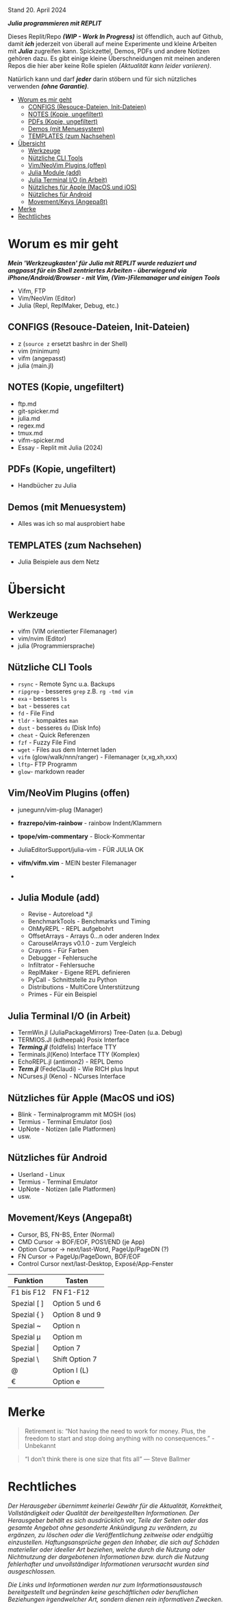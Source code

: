 Stand 20. April 2024 
<!--- (3x'-' für PANDOC) 
sssss
-->



***Julia programmieren mit REPLIT***

Dieses Replit/Repo ***(WIP - Work In Progress)*** ist öffendlich, auch auf Github, damit ***ich*** jederzeit von überall auf meine
Experimente und kleine Arbeiten mit ***Julia*** zugreifen kann. Spickzettel, Demos, PDFs und andere Notizen gehören dazu. Es gibt einige kleine Überschneidungen mit meinen anderen Repos die hier aber keine Rolle spielen *(Aktualität kann leider variieren)*.

Natürlich kann und darf ***jeder*** darin stöbern und für sich nützliches verwenden ***(ohne Garantie)***. 

- [Worum es mir geht](#worum-es-mir-geht)
  - [CONFIGS (Resouce-Dateien, Init-Dateien)](#configs-resouce-dateien-init-dateien)
  - [NOTES (Kopie, ungefiltert)](#notes-kopie-ungefiltert)
  - [PDFs (Kopie, ungefiltert)](#pdfs-kopie-ungefiltert)
  - [Demos (mit Menuesystem)](#demos-mit-menuesystem)
  - [TEMPLATES (zum Nachsehen)](#templates-zum-nachsehen)
- [Übersicht](#Übersicht)
  - [Werkzeuge](#werkzeuge)
  - [Nützliche CLI Tools](#nützliche-cli-tools)
  - [Vim/NeoVim Plugins (offen)](#vimneovim-plugins-offen)
  - [Julia Module (add)](#julia-module-add)
  - [Julia Terminal I/O (in Arbeit)](#julia-terminal-io-in-arbeit)
  - [Nützliches für Apple (MacOS und iOS)](#nützliches-für-apple-macos-und-ios)
  - [Nützliches für Android](#nützliches-für-android)
  - [Movement/Keys (Angepaßt)](#movementkeys-angepaßt)
- [Merke](#merke)
- [Rechtliches](#rechtliches)


# Worum es mir geht

***Mein 'Werkzeugkasten' für Julia mit REPLIT wurde reduziert und angpasst für ein Shell zentriertes Arbeiten - überwiegend via iPhone/Android/Browser - mit Vim, (Vim-)Filemanager und einigen Tools***

* Vifm, FTP 
* Vim/NeoVim (Editor)
* Julia (Repl, ReplMaker, Debug, etc.) 


## CONFIGS (Resouce-Dateien, Init-Dateien)

- z (`source z` ersetzt bashrc in der Shell)
- vim (minimum)
- vifm (angepasst)
- julia (main.jl)


## NOTES (Kopie, ungefiltert)

- ftp.md
- git-spicker.md
- julia.md
- regex.md
- tmux.md
- vifm-spicker.md
- Essay - Replit mit Julia (2024) 


## PDFs (Kopie, ungefiltert)

- Handbücher zu Julia


## Demos (mit Menuesystem)

- Alles was ich so mal ausprobiert habe


## TEMPLATES (zum Nachsehen)

- Julia Beispiele aus dem Netz


# Übersicht

## Werkzeuge

  - vifm (VIM orientierter Filemanager)
  - vim/nvim (Editor)
  - julia (Programmiersprache)


## Nützliche CLI Tools 

- `rsync` - Remote Sync u.a. Backups
- `ripgrep` - besseres `grep` z.B. `rg -tmd vim`
- `exa` - besseres `ls`
- `bat` - besseres `cat`
- `fd` - File Find
- `tldr` - kompaktes `man`
- `dust` - besseres `du` (Disk Info)
- `cheat` - Quick Referenzen
- `fzf` - Fuzzy File Find
- `wget` - Files aus dem Internet laden
- `vifm` (glow/walk/nnn/ranger) - Filemanager (x,xg,xh,xxx)
- `lftp`- FTP Programm 
- `glow`- markdown reader


## Vim/NeoVim Plugins (offen)

- junegunn/vim-plug (Manager)
- **frazrepo/vim-rainbow** - rainbow Indent/Klammern
- **tpope/vim-commentary** - Block-Kommentar
- JuliaEditorSupport/julia-vim - FÜR JULIA OK
- **vifm/vifm.vim** - MEIN bester Filemanager
-
- ## Julia Module (add)

  - Revise - Autoreload *.jl
  - BenchmarkTools - Benchmarks und Timing
  - OhMyREPL - REPL aufgebohrt
  - OffsetArrays - Arrays 0...n oder anderen Index
  - CarouselArrays v0.1.0 - zum Vergleich
  - Crayons - Für Farben
  - Debugger - Fehlersuche
  - Infiltrator - Fehlersuche
  - ReplMaker - Eigene REPL definieren
  - PyCall - Schnittstelle zu Python
  - Distributions - MultiCore Unterstützung
  - Primes - Für ein Beispiel

## Julia Terminal I/O (in Arbeit)


- TermWin.jl (JuliaPackageMirrors) Tree-Daten (u.a. Debug)
- TERMIOS.JI (kdheepak) Posix Interface
- ***Terming.jl*** (foldfelis) Interface TTY
- Terminals.jl(Keno) Interface TTY (Komplex)
- EchoREPL.jl (antimon2) - REPL Demo
- ***Term.jl*** (FedeClaudi) - Wie RICH plus Input
- NCurses.jl (Keno) - NCurses Interface

## Nützliches für Apple (MacOS und iOS)

- Blink - Terminalprogramm mit MOSH (ios)
- Termius - Terminal Emulator (ios)
- UpNote - Notizen (alle Platformen)
- usw.

## Nützliches für Android

- Userland - Linux
- Termius - Terminal Emulator
- UpNote - Notizen (alle Platformen)
- usw.

## Movement/Keys (Angepaßt)

- Cursor, BS, FN-BS, Enter (Normal)
- CMD Cursor -> BOF/EOF, POS1/END (je App)
- Option Cursor -> next/last-Word, PageUp/PageDN (?)
- FN Cursor -> PageUp/PageDown, BOF/EOF
- Control Cursor next/last-Desktop, Exposé/App-Fenster 

|Funktion|Tasten| 
|---|---|
F1 bis F12 | FN F1-F12
Spezial [ ]| Option 5 und 6
Spezial { }| Option 8 und 9
Spezial ~  | Option n
Spezial µ  | Option m
Spezial \| | Option 7
Spezial \ | Shift Option 7
@ | Option l (L)
€ | Option e

# Merke

> Retirement is: “Not having the need to work for money. Plus, the freedom to start and stop doing anything with no consequences.” - Unbekannt

> “I don’t think there is one size that fits all” — Steve Ballmer

# Rechtliches

*Der Herausgeber übernimmt keinerlei Gewähr für die Aktualität, Korrektheit, Vollständigkeit oder Qualität der bereitgestellten Informationen. Der Herausgeber behält es sich ausdrücklich vor, Teile der Seiten oder das gesamte Angebot ohne gesonderte Ankündigung zu verändern, zu ergänzen, zu löschen oder die Veröffentlichung zeitweise oder endgültig einzustellen. Haftungsansprüche gegen den Inhaber, die sich auf Schäden materieller oder ideeller Art beziehen, welche durch die Nutzung oder Nichtnutzung der dargebotenen Informationen bzw. durch die Nutzung fehlerhafter und unvollständiger Informationen verursacht wurden sind ausgeschlossen.*

*Die Links und Informationen werden nur zum Informationsaustausch bereitgestellt und begründen keine geschäftlichen oder beruflichen Beziehungen irgendwelcher Art, sondern dienen rein informativen Zwecken.*




